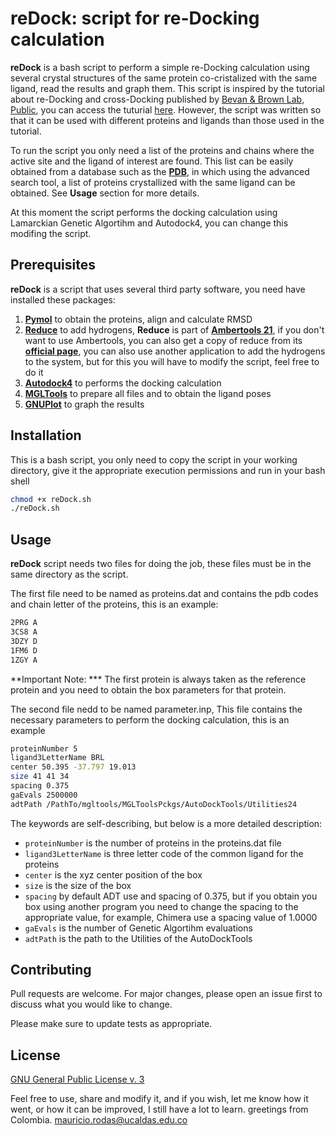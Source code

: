 # reDock: script for re-Docking calculation
**reDock** is a bash script to perform a simple re-Docking calculation using several crystal structures of the same protein co-cristalized with the same ligand, read the results and graph them. This script is inspired by the tutorial about re-Docking and cross-Docking published by [Bevan & Brown Lab, Public](https://osf.io/82n73/), you can access the tuturial [here](https://osf.io/82n73/wiki/Docking%2C%20Re-docking%2C%20and%20Cross%20Docking/). However, the script was written so that it can be used with different proteins and ligands than those used in the tutorial.

To run the script you only need a list of the proteins and chains where the active site and the ligand of interest are found. This list can be easily obtained from a database such as the **[PDB](https://www.rcsb.org/)**, in which using the advanced search tool, a list of proteins crystallized with the same ligand can be obtained. See **Usage** section for more details.

At this moment the script performs the docking calculation using Lamarckian Genetic Algortihm and Autodock4, you can change this modifing the script.

## Prerequisites

**reDock** is a script that uses several third party software, you need have installed these packages:

1. **[Pymol](https://pymol.org/2/)** to obtain the proteins, align and calculate RMSD
2. **[Reduce](https://ambermd.org/AmberTools.php)** to add hydrogens, **Reduce** is part of **[Ambertools 21](https://ambermd.org/AmberTools.php)**, if you don't want to use Ambertools, you can also get a copy of reduce from its **[official page](http://kinemage.biochem.duke.edu/software/reduce.php)**, you can also use another application to add the hydrogens to the system, but for this you will have to modify the script, feel free to do it
3. **[Autodock4](http://autodock.scripps.edu/)** to performs the docking calculation
4. **[MGLTools](https://ccsb.scripps.edu/mgltools/downloads/)** to prepare all files and to obtain the ligand poses
4. **[GNUPlot](http://www.gnuplot.info/)** to graph the results

## Installation
This is a bash script, you only need to copy the script in your working directory, give it the appropriate execution permissions and run in your bash shell

```bash
chmod +x reDock.sh
./reDock.sh
```

## Usage
**reDock** script needs two files for doing the job, these files must be in the same directory as the script.

The first file need to be named as proteins.dat and contains the pdb codes and chain letter of the proteins, this is an example:

```bash {data-filename="proteins.dat"}
2PRG A
3CS8 A
3DZY D
1FM6 D
1ZGY A
```

**Important Note: *** The first protein is always taken as the reference protein and you need to obtain the box parameters for that protein.

The second file nedd to be named parameter.inp, This file contains the necessary parameters to perform the docking calculation, this is an example

```bash {data-filename="proteins.dat"}
proteinNumber 5
ligand3LetterName BRL
center 50.395 -37.797 19.013
size 41 41 34
spacing 0.375
gaEvals 2500000
adtPath /PathTo/mgltools/MGLToolsPckgs/AutoDockTools/Utilities24
```

The keywords are self-describing, but below is a more detailed description:

- ```proteinNumber``` is the number of proteins in the proteins.dat file
- ```ligand3LetterName``` is three letter code of the common ligand for the proteins
- ```center``` is the xyz center position of the box
- ```size``` is the size of the box
- ```spacing``` by default ADT use and spacing of 0.375, but if you obtain you box using another program you need to change the spacing to the appropriate value, for example, Chimera use a spacing value of 1.0000
- ```gaEvals``` is the number of Genetic Algortihm evaluations
- ```adtPath``` is the path to the Utilities of the AutoDockTools

## Contributing
Pull requests are welcome. For major changes, please open an issue first to discuss what you would like to change.

Please make sure to update tests as appropriate.

## License
[GNU General Public License v. 3](https://www.gnu.org/licenses/gpl-3.0.html)

Feel free to use, share and modify it, and if you wish, let me know how it went, or how it can be improved, I still have a lot to learn. greetings from Colombia. [mauricio.rodas@ucaldas.edu.co](mauricio.rodas@ucaldas.edu.co)